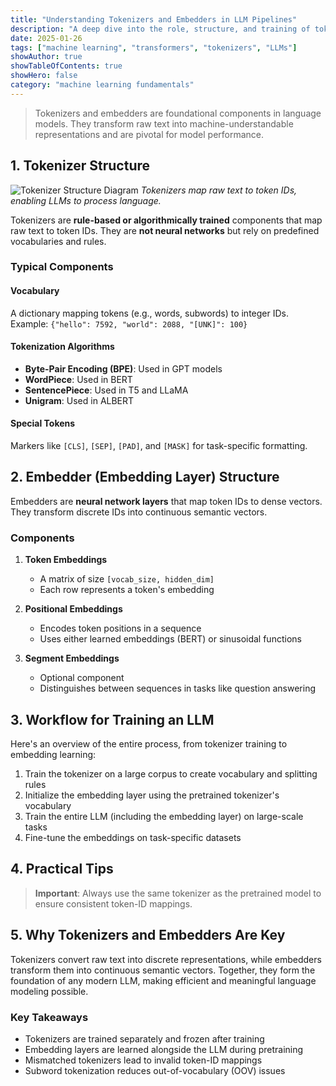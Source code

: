 ```yaml
---
title: "Understanding Tokenizers and Embedders in LLM Pipelines"
description: "A deep dive into the role, structure, and training of tokenizers and embedders in modern language models like GPT, BERT, and T5."
date: 2025-01-26
tags: ["machine learning", "transformers", "tokenizers", "LLMs"]
showAuthor: true
showTableOfContents: true
showHero: false
category: "machine learning fundamentals"
---
```


> Tokenizers and embedders are foundational components in language models. They transform raw text into machine-understandable representations and are pivotal for model performance.

## 1. Tokenizer Structure

![Tokenizer Structure Diagram](images/tokenizer-structure.png)
*Tokenizers map raw text to token IDs, enabling LLMs to process language.*

Tokenizers are **rule-based or algorithmically trained** components that map raw text to token IDs. They are **not neural networks** but rely on predefined vocabularies and rules.

### Typical Components

#### Vocabulary
A dictionary mapping tokens (e.g., words, subwords) to integer IDs.  
Example: `{"hello": 7592, "world": 2088, "[UNK]": 100}`

#### Tokenization Algorithms
- **Byte-Pair Encoding (BPE)**: Used in GPT models
- **WordPiece**: Used in BERT
- **SentencePiece**: Used in T5 and LLaMA
- **Unigram**: Used in ALBERT

#### Special Tokens
Markers like `[CLS]`, `[SEP]`, `[PAD]`, and `[MASK]` for task-specific formatting.

## 2. Embedder (Embedding Layer) Structure

Embedders are **neural network layers** that map token IDs to dense vectors. They transform discrete IDs into continuous semantic vectors.

### Components

1. **Token Embeddings**
   - A matrix of size `[vocab_size, hidden_dim]`
   - Each row represents a token's embedding

2. **Positional Embeddings**
   - Encodes token positions in a sequence
   - Uses either learned embeddings (BERT) or sinusoidal functions

3. **Segment Embeddings**
   - Optional component
   - Distinguishes between sequences in tasks like question answering

## 3. Workflow for Training an LLM

Here's an overview of the entire process, from tokenizer training to embedding learning:

1. Train the tokenizer on a large corpus to create vocabulary and splitting rules
2. Initialize the embedding layer using the pretrained tokenizer's vocabulary
3. Train the entire LLM (including the embedding layer) on large-scale tasks
4. Fine-tune the embeddings on task-specific datasets

## 4. Practical Tips

> **Important**: Always use the same tokenizer as the pretrained model to ensure consistent token-ID mappings.


## 5. Why Tokenizers and Embedders Are Key

Tokenizers convert raw text into discrete representations, while embedders transform them into continuous semantic vectors. Together, they form the foundation of any modern LLM, making efficient and meaningful language modeling possible.

### Key Takeaways

- Tokenizers are trained separately and frozen after training
- Embedding layers are learned alongside the LLM during pretraining
- Mismatched tokenizers lead to invalid token-ID mappings
- Subword tokenization reduces out-of-vocabulary (OOV) issues
